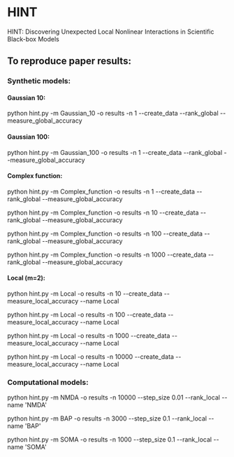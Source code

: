 # HINT
HINT: Discovering Unexpected Local Nonlinear Interactions in Scientific Black-box Models

## To reproduce paper results:

### Synthetic models:

#### Gaussian 10:

python hint.py -m Gaussian_10 -o results -n 1 --create_data --rank_global --measure_global_accuracy


#### Gaussian 100:

python hint.py -m Gaussian_100 -o results -n 1 --create_data --rank_global --measure_global_accuracy


#### Complex function:

python hint.py -m Complex_function -o results -n 1 --create_data --rank_global --measure_global_accuracy

python hint.py -m Complex_function -o results -n 10 --create_data --rank_global --measure_global_accuracy

python hint.py -m Complex_function -o results -n 100 --create_data --rank_global --measure_global_accuracy

python hint.py -m Complex_function -o results -n 1000 --create_data --rank_global --measure_global_accuracy



#### Local (m=2):


python hint.py -m Local -o results -n 10 --create_data --measure_local_accuracy --name Local

python hint.py -m Local -o results -n 100 --create_data --measure_local_accuracy --name Local

python hint.py -m Local -o results -n 1000 --create_data --measure_local_accuracy --name Local

python hint.py -m Local -o results -n 10000 --create_data --measure_local_accuracy --name Local



###  Computational models:



python hint.py -m NMDA -o results -n 10000 --step_size 0.01 --rank_local --name 'NMDA'

python hint.py -m BAP -o results -n 3000 --step_size 0.1 --rank_local --name 'BAP'

python hint.py -m SOMA -o results -n 1000 --step_size 0.1 --rank_local --name 'SOMA'


